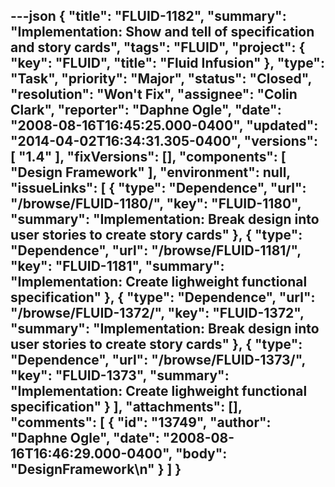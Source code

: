 ---json
{
  "title": "FLUID-1182",
  "summary": "Implementation:  Show and tell of specification and story cards",
  "tags": "FLUID",
  "project": {
    "key": "FLUID",
    "title": "Fluid Infusion"
  },
  "type": "Task",
  "priority": "Major",
  "status": "Closed",
  "resolution": "Won't Fix",
  "assignee": "Colin Clark",
  "reporter": "Daphne Ogle",
  "date": "2008-08-16T16:45:25.000-0400",
  "updated": "2014-04-02T16:34:31.305-0400",
  "versions": [
    "1.4"
  ],
  "fixVersions": [],
  "components": [
    "Design Framework"
  ],
  "environment": null,
  "issueLinks": [
    {
      "type": "Dependence",
      "url": "/browse/FLUID-1180/",
      "key": "FLUID-1180",
      "summary": "Implementation:  Break design into user stories to create story cards"
    },
    {
      "type": "Dependence",
      "url": "/browse/FLUID-1181/",
      "key": "FLUID-1181",
      "summary": "Implementation:  Create lighweight functional specification"
    },
    {
      "type": "Dependence",
      "url": "/browse/FLUID-1372/",
      "key": "FLUID-1372",
      "summary": "Implementation:  Break design into user stories to create story cards"
    },
    {
      "type": "Dependence",
      "url": "/browse/FLUID-1373/",
      "key": "FLUID-1373",
      "summary": "Implementation:  Create lighweight functional specification"
    }
  ],
  "attachments": [],
  "comments": [
    {
      "id": "13749",
      "author": "Daphne Ogle",
      "date": "2008-08-16T16:46:29.000-0400",
      "body": "DesignFramework\n"
    }
  ]
}
---

        